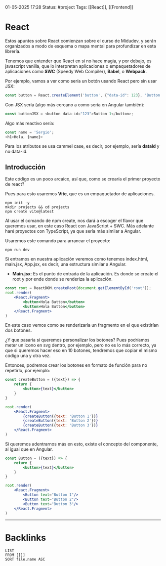 01-05-2025 17:28
Status: #project
Tags: [[React]], [[Frontend]]

# React

Estos apuntes sobre React comienzan sobre el curso de Midudev, y serán organizados a modo de esquema o mapa mental para profundizar en esta librería.

Tenemos que entender que React en si no hace magia, y por debajo, es javascript vanilla, que lo interpretan aplicaciones o empaquetadores de aplicaciones como **SWC** (Speedy Web Compiler), **Babel**, o **Webpack**.

Por ejemplo, vamos a ver como sería un botón usando React pero sin usar JSX:

```javascript
const button = React.createElement('button', {"data-id": 123}, 'Button 1');
```

Con JSX sería (algo más cercano a como sería en Angular también):

```javascript
const buttonJSX = <button data-id="123">Button 1</button>;
```

Algo más reactivo sería:

```javascript
const name = 'Sergio';
<h1>Hola, {name}>
```

Para los atributos se usa cammel case, es decir, por ejemplo, sería **dataId** y no data-id.

## Introducción

Este código es un poco arcaico, así que, como se crearía el primer proyecto de react?

Pues para esto usaremos **Vite**, que es un empaquetador de aplicaciones.

```terminal
npm init -y
mkdir projects && cd projects
npm create vite@latest
```

Al usar el comando de npm create, nos dará a escoger el flavor que queremos usar, en este caso React con JavaScript + SWC. Más adelante haré proyectos con TypeScript, ya que sería más similar a Angular.

Usaremos este comando para arrancar el proyecto: 

```terminal
npm run dev
```

Si entramos en nuestra aplicación veremos como tenemos index.html, main.jsx, App.jsx, es decir, una estructura similar a Angular.

- **Main.jsx**: Es el punto de entrada de la aplicación. Es donde se create el root y por ende donde se renderiza la aplicación.

```jsx
const root = ReactDOM.createRoot(document.getElementById('root'));
root.render(
	<React.Fragment>
		<button>Hola Button</button>
		<button>Hola Button</button>
	</React.Fragment>
)
```

En este caso vemos como se renderizaría un fragmento en el que existirían dos botones.

¿Y que pasaría si queremos personalizar los botones? Pues podríamos meter un icono en svg dentro, por ejemplo, pero no es lo más correcto, ya que si queremos hacer eso en 10 botones, tendremos que copiar el mismo código una y otra vez.

Entonces, podremos crear los botones en formato de función para no repetirlo, por ejemplo:

```jsx
const createButton = ({text}) => {
	return {
		<button>{text}</button>
	} 
}

root.render(
	<React.Fragment>
		{createButton({text: 'Button 1'})}
		{createButton({text: 'Button 2'})}
		{createButton({text: 'Button 3'})}
	</React.Fragment>
)
```

Si queremos adentrarnos más en esto, existe el concepto del componente, al igual que en Angular. 

```jsx
const Button = ({text}) => {
	return {
		<button>{text}</button>
	} 
}

root.render(
	<React.Fragment>
		<Button text="Button 1"/>
		<Button text="Button 2"/>
		<Button text="Button 3"/>
	</React.Fragment>
)
```



---
# Backlinks

```dataview
LIST
FROM [[]]
SORT file.name ASC
```
